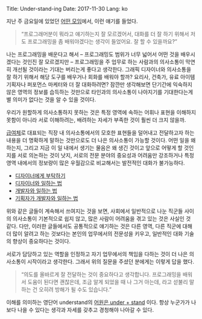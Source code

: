 Title: Under-stand-ing
Date: 2017-11-30
Lang: ko

지난 주 금요일에 있었던 [어떤 모임](https://www.facebook.com/publyteam/posts/2199237843435880)에서, 이런 얘기를 들었다.

> “프로그래머분이 뭐라고 얘기하는지 잘 모르겠어서, 대화를 더 잘 하기 위해서 저도 프로그래밍을 좀 배워야겠다는 생각이 들었어요. 잘 할 수 있을까요?”

나는 프로그래밍을 배운다고 해서 – 프로그래밍도 범위가 너무 넓어서 어떤 것을 배우시겠다는 것인진 잘 모르겠지만 – 
프로그래밍을 주 업무로 하는 사람과의 의사소통이 막연히 개선될 것이라는 기대는 버리는게 좋다고 생각한다.
그래픽 디자이너와 의사소통을 잘 하기 위해서 해당 도구를 배우거나 회화를 배워야 할까? 요리사, 건축가, 유료 아이템 기획자나 퍼포먼스 마케터와 더 잘 대화하려면?
잠깐만 생각해보면 단기간에 익숙하지 않은 영역의 정보를 습득하는 것만으로 타인과의 의사소통이 나아지기를 기대한다는게 별 의미가 없다는 것을 알 수 있을 것이다.

우리가 원할하게 의사소통하지 못하는 것은 특정 영역에 속하는 어휘나 표현을 이해하지 못함이 아니라
서로 이해하려는, 배려하는 자세가 부족한 것이 훨씬 더 크지 않을까.

[급여체](http://www.hankookilbo.com/v/43512f5229ad43249195a62b3c737aa0)로 대표되는 직장 내 의사소통에서의 모호한 표현들을 덜어내고
전달하고자 하는 내용을 더 명확하게 말하는 것만으로도 더 나은 의사소통이 가능할 것이다.
어떤 일을 왜 하는지, 그리고 지금 이 일 내에서 생기는 물음은 왜 생긴 것이고 앞으로 어떻게 할 것인지를 서로 의논하는 것이 낫지,
서로의 전문 분야의 중요성과 어려움만 강조하거나 특정 영역 내에서의 정보량이 많은 우월감으로 비교해서는 발전적인 대화가 불가능하다.

 - [디자이너에게 부탁하기](https://blog.hongminhee.org/2013/11/12/66778859403/)
 - [디자이너와 일하는 법](https://radiofun.tumblr.com/post/58410010027/)
 - [개발자와 일하는 법](https://radiofun.tumblr.com/post/60279994804/)
 - [기획자가 개발자와 일하는 법](http://minieetea.com/2013/10/archives/537)

위와 같은 글들이 계속해서 쓰여지는 것을 보면, 사회에서 일반적으로 나눈 직군들 사이의 의사소통이 기본적으로 쉽지 않고,
많은 사람이 어려움을 겪고 있는 것은 사실인 것 같다. 다만, 이러한 글들에서도 공통적으로 얘기하는 것은
다른 영역, 다른 직군에 대해 더 많이 알려고 하는 것보다는 본인의 업무에서의 전문성을 키우고, 일반적인 대화 기술의 향상이 중요하다는 것이다.

서로가 담당하고 있는 역할을 인정하고 자기 업무에서의 책임을 다하는 것이 더 나은 의사소통이 시작이라고 생각한다.
그래서 위의 질문을 주셨던 분에게는 이렇게 답을 했다.

> “의도를 올바르게 잘 전달하는 것이 중요하다고 생각합니다. 프로그래밍을 배워서 도움이 된다면 괜찮은데,
> 조금 알게 되었을 때 나 그거 아는데, 라고 섣불리 말하는 건 오히려 방해가 될 수도 있습니다.”

이해를 의미하는 영단어 understand의 [어원은 under + stand](https://www.etymonline.com/word/understand) 이다.
항상 누군가가 나보다 나을 수 있다는 생각과 자세를 갖추고 경청해야 나아갈 수 있다.
